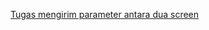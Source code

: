 [Tugas mengirim parameter antara dua screen](https://github.com/ddikodroid/react-native-playground/tree/case-01)